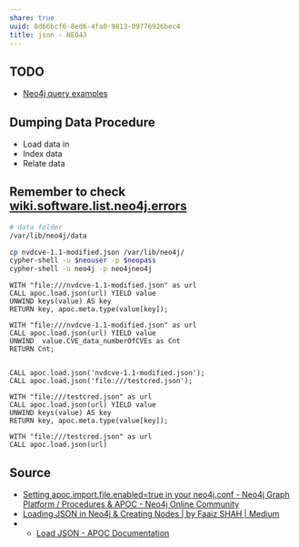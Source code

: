 ```yaml
---
share: true
uuid: 8d66bcf6-8ed6-4fa0-9813-09776926bec4
title: json - NEO4J
---
```

## TODO

* [Neo4j query examples](https://gist.github.com/wjgilmore/8ba5f31ef1435dc04c52)

## Dumping Data Procedure

* Load data in
* Index data
* Relate data

## Remember to check [wiki.software.list.neo4j.errors](/undefined) 

``` bash
# data folder
/var/lib/neo4j/data
```

``` bash
cp nvdcve-1.1-modified.json /var/lib/neo4j/
cypher-shell -u $neouser -p $neopass
cypher-shell -u neo4j -p neo4jneo4j
```

``` cypher
WITH "file:///nvdcve-1.1-modified.json" as url 
CALL apoc.load.json(url) YIELD value 
UNWIND keys(value) AS key
RETURN key, apoc.meta.type(value[key]);

WITH "file:///nvdcve-1.1-modified.json" as url 
CALL apoc.load.json(url) YIELD value 
UNWIND  value.CVE_data_numberOfCVEs as Cnt
RETURN Cnt;


CALL apoc.load.json('nvdcve-1.1-modified.json');
CALL apoc.load.json('file:///testcred.json');

WITH "file:///testcred.json" as url 
CALL apoc.load.json(url) YIELD value 
UNWIND keys(value) AS key
RETURN key, apoc.meta.type(value[key]);

WITH "file:///testcred.json" as url 
CALL apoc.load.json(url)
```

## Source

* [Setting apoc.import.file.enabled=true in your neo4j.conf - Neo4j Graph Platform / Procedures & APOC - Neo4j Online Community](https://community.neo4j.com/t/setting-apoc-import-file-enabled-true-in-your-neo4j-conf/4293/4)
* [Loading JSON in Neo4j & Creating Nodes | by Faaiz SHAH | Medium](https://medium.com/@faaizhussain/loading-json-in-neo4j-1e3e396fd219)
* * [Load JSON - APOC Documentation](https://neo4j.com/labs/apoc/4.1/import/load-json/)